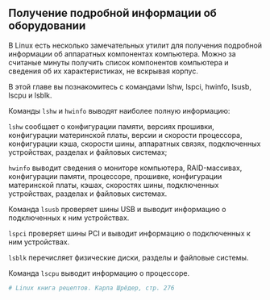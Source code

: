 ## Получение подробной информации об оборудовании

В Linux есть несколько замечательных утилит для получения подробной информации об аппаратных компонентах компьютера. Можно за считаные минуты получить список компонентов компьютера и сведения об их характеристиках,
не вскрывая корпус.

В этой главе вы познакомитесь с командами lshw, lspci, hwinfo, lsusb, lscpu и lsblk.

Команды `lshw` и `hwinfo` выводят наиболее полную информацию:

`lshw` сообщает о конфигурации памяти, версиях прошивки, конфигурации материнской платы, версии и скорости процессора, конфигурации кэша, скорости шины, аппаратных связях, подключенных устройствах, разделах и файловых системах;

`hwinfo` выводит сведения о мониторе компьютера, RAID-массивах, конфигурации памяти, процессоре, прошивке, конфигурации материнской платы, кэшах, скоростях шины, подключенных устройствах, разделах и файловых системах.

Команда `lsusb` проверяет шины USB и выводит информацию о подключенных к ним устройствах.

`lspci` проверяет шины PCI и выводит информацию о подключенных к ним устройствах.

`lsblk` перечисляет физические диски, разделы и файловые системы.

Команда `lscpu` выводит информацию о процессоре.






```ruby
# Linux книга рецептов. Карла Шрёдер, стр. 276
```
